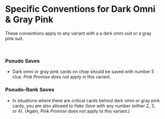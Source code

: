 # Specific Conventions for Dark Omni & Gray Pink

These conventions apply to any variant with a a dark omni suit or a gray pink suit.

<br />

### Pseudo Saves

* Dark omni or gray pink cards on chop should be saved with number 5 clue. *Pink Promise* does not apply in this variant.

### Pseudo-Rank Saves

* In situations where there are critical cards behind dark omni or gray pink cards, you are also allowed to *Fake Save* with any number (either 2, 3, or 4). (Again, *Pink Promise* does not apply to this variant.)
